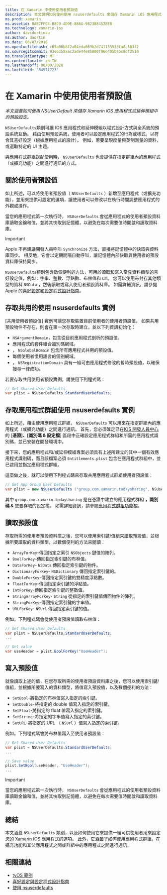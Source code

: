 ```yaml
---
title: 在 Xamarin 中使用使用者預設值
description: 本文說明如何使用使用 nsuserdefaults 來儲存 Xamarin iOS 應用程式或延伸模組中的預設設定。 它會描述高階使用 nsuserdefaults，並討論如何讀取和寫入值。
ms.prod: xamarin
ms.assetid: DAE7FFC4-B8C9-4D9E-886A-9B2388452EEB
ms.technology: xamarin-ios
author: davidortinau
ms.author: daortin
ms.date: 06/07/2016
ms.openlocfilehash: c65a06b8f2a04eda669b2d741135538fa8a583f2
ms.sourcegitcommit: 93e6358aac2ade44e8b800f066405b8bc8df2510
ms.translationtype: MT
ms.contentlocale: zh-TW
ms.lasthandoff: 06/09/2020
ms.locfileid: "84571723"
---
```

# <a name="working-with-user-defaults-in-xamarinios"></a>在 Xamarin 中使用使用者預設值

_本文涵蓋如何使用 NSUserDefault 來儲存 Xamarin iOS 應用程式或延伸模組中的預設設定。_

`NSUserDefaults`類別可讓 IOS 應用程式和延伸模組以程式設計方式與全系統的預設系統互動。 藉由使用預設系統，使用者可以設定應用程式的行為或樣式，以符合其喜好設定（根據應用程式的設計）。 例如，若要呈現度量與英制測量的資料，或選取特定的 UI 主題。

與應用程式群組搭配使用時， `NSUserDefaults` 也會提供在指定群組內的應用程式（或擴充功能）之間進行通訊的方式。

<a name="About-User-Defaults"></a>

## <a name="about-user-defaults"></a>關於使用者預設值

如上所述，可以將使用者預設值（ `NSUserDefaults` ）新增至應用程式（或擴充功能），並用來提供可設定的選項，讓使用者可以修改以在執行時間調整應用程式的外觀或操作。

當您的應用程式第一次執行時， `NSUserDefaults` 會從應用程式的使用者預設資料庫讀取金鑰和值，並將其快取到記憶體，以避免在每次需要值時開啟和讀取資料庫。 

> [!IMPORTANT]
> Apple 不再建議開發人員呼叫 `Synchronize` 方法，直接將記憶體中的快取與資料庫同步。 相反地，它會以定期間隔自動呼叫，讓記憶體內部快取與使用者的預設資料庫保持同步。

`NSUserDefaults`類別包含數個便利的方法，可用於讀取和寫入常見資料類型的喜好設定值，例如：字串、整數、浮點數、布林值和 url。 您可以使用來封存其他類型的資料 `NSData` ，然後讀取或寫入使用者預設資料庫。 如需詳細資訊，請參閱 Apple 的[喜好設定和設定程式設計指南](https://developer.apple.com/library/mac/documentation/Cocoa/Conceptual/UserDefaults/Introduction/Introduction.html#//apple_ref/doc/uid/10000059i)。

<a name="Accessing-the-Shared-NSUserDefaults-Instance"></a>

## <a name="accessing-the-shared-nsuserdefaults-instance"></a>存取共用的使用 nsuserdefaults 實例 

[共用使用者預設值] 實例可讓您存取裝置目前使用者的使用者預設值。 如果共用預設物件不存在，則會在第一次存取時建立，並以下列資訊初始化：

- `NSArgumentDomain`，包含從目前應用程式剖析的預設值。
- 應用程式的套件組合識別碼網域。
- ， `NSGlobalDomain` 包含所有應用程式共用的預設值。
- 每個使用者慣用語言的個別網域。
- ， `NSRegistrationDomain` 具有一組可由應用程式修改的暫時預設值，以確保搜尋一律成功。

若要存取共用使用者預設實例，請使用下列程式碼：

```csharp
// Get Shared User Defaults
var plist = NSUserDefaults.StandardUserDefaults;
```

<a name="Accessing-an-App-Group-NSUserDefaults-Instance"></a>

## <a name="accessing-an-app-group-nsuserdefaults-instance"></a>存取應用程式群組使用 nsuserdefaults 實例

如上所述，藉由使用應用程式群組， `NSUserDefaults` 可以用來在指定群組內的應用程式（或擴充功能）之間進行通訊。 首先，您必須確定已在[IOS 開發人員中心](https://developer.apple.com/devcenter/ios/)的 [**憑證]、[識別碼 & 設定檔**] 區段中正確設定應用程式群組和所需的應用程式識別碼，並已安裝在開發環境中。

接下來，您的應用程式和/或延伸模組專案必須具有上述所建立的其中一個有效應用程式識別碼，而且該檔案必須 `Entitlements.plist` 包含在應用程式群組中，並已啟用並指定應用程式群組。

這麼做之後，就可以使用下列程式碼來存取共用應用程式群組使用者預設值：

```csharp
// Get App Group User Defaults
var plist = new NSUserDefaults ("group.com.xamarin.todaysharing", NSUserDefaultsType.SuiteName);
```

其中 `group.com.xamarin.todaysharing` 是在憑證中建立的應用程式群組 **，識別碼 &** 您要存取的設定檔。 如需詳細資訊，請參閱[應用程式群組功能](~/ios/deploy-test/provisioning/capabilities/app-groups-capabilities.md)檔。

<a name="Reading-Default-Values"></a>

## <a name="reading-default-values"></a>讀取預設值

存取所需的使用者預設資料庫之後，您可以使用索引鍵/值組來讀取預設值，並根據所要讀取的資料類型，以數個便利的方法來閱讀：

- `ArrayForKey`-傳回指定之索引 `NSObjects` 鍵值的陣列。
- `BoolForKey`-傳回指定索引鍵的布林值。
- `DataForKey`- `NSData` 傳回指定索引鍵的物件。
- `DictionaryForKey`- `NSDictionary` 傳回指定索引鍵的。
- `DoubleForKey`-傳回指定索引鍵的雙精度浮點數。
- `FloatForKey`-傳回指定索引鍵的浮點值。
- `IntForKey`-傳回指定索引鍵的整數值。
- `StringArrayForKey`- `String` 從指定的索引鍵值傳回物件的陣列。
- `StringForKey`-傳回指定索引鍵的字串值。
- `URLForKey`- `NSUrl` 傳回指定索引鍵的值。

例如，下列程式碼會從使用者預設值讀取布林值：

```csharp
// Get Shared User Defaults
var plist = NSUserDefaults.StandardUserDefaults;
...

// Get value
var useHeader = plist.BoolForKey("UseHeader");

```

<a name="Writing-Default-Values"></a>

## <a name="writing-default-values"></a>寫入預設值

就像讀取上述的值，在您存取所需的使用者預設資料庫之後，您可以使用索引鍵/值組，並根據所要寫入的資料類型，將值寫入預設值，以及數個便利的方法：

- `SetBool`-將指定的布林值寫入指定的索引鍵。
- `SetDouble`-將指定的 double 值寫入指定的索引鍵。
- `SetFloat`-將指定的 float 值寫入指定的索引鍵。
- `SetString`-將指定的字串值寫入指定的索引鍵。
- `SetURL`-將指定的 URL （ `NSUrl` ）值寫入指定的索引鍵。

例如，下列程式碼會將布林值寫入至使用者預設值：

```csharp
// Get Shared User Defaults
var plist = NSUserDefaults.StandardUserDefaults;
...

// Save value
plist.SetBool(useHeader, "UseHeader");
...

```

> [!IMPORTANT]
> 當您的應用程式第一次執行時， `NSUserDefaults` 會從應用程式的使用者預設資料庫讀取金鑰和值，並將其快取到記憶體，以避免在每次需要值時開啟和讀取資料庫。

<a name="Summary"></a>

## <a name="summary"></a>總結

本文涵蓋 `NSUserDefaults` 類別，以及如何使用它來提供一組可供使用者用來設定您的 Xamarin IOS 應用程式的選項。 此外，它涵蓋了如何使用應用程式群組，在擴充功能和其父應用程式之間或群組中的應用程式之間進行通訊。

## <a name="related-links"></a>相關連結

- [tvOS 範例](https://docs.microsoft.com/samples/browse/?products=xamarin&term=Xamarin.iOS+tvOS)
- [喜好設定與設定程式設計指南](https://developer.apple.com/library/mac/documentation/Cocoa/Conceptual/UserDefaults/Introduction/Introduction.html#//apple_ref/doc/uid/10000059i)
- [使用 nsuserdefaults](https://developer.apple.com/library/mac/documentation/Cocoa/Reference/Foundation/Classes/NSUserDefaults_Class/#//apple_ref/doc/constant_group/NSUserDefaults_Domains)
